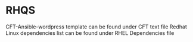 # RHQS
CFT-Ansible-wordpress template can be found under CFT text file
Redhat Linux dependencies list can be found under RHEL Dependencies file
